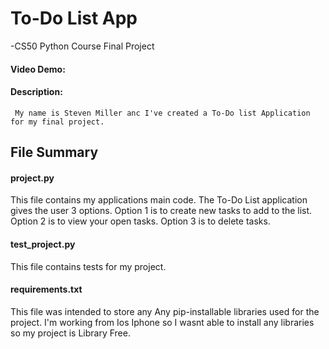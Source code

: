 # To-Do List App
-CS50 Python Course Final Project
#### Video Demo:  <URL HERE>
#### Description:  
     My name is Steven Miller anc I've created a To-Do list Application for my final project. 
## File Summary 
#### project.py
This file contains my applications main code. The To-Do List application gives the user 3 options. Option 1 is to create new tasks to add to the list. Option 2 is to view your open tasks. Option 3 is to delete tasks.
#### test_project.py
This file contains tests for my project. 
#### requirements.txt
This file was intended to store any Any pip-installable libraries used for the project. I'm working from Ios Iphone so I wasnt able to install any libraries so my project is Library Free. 
